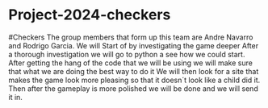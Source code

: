 # Project-2024-checkers
#Checkers 
The group members that form up this team are Andre Navarro and Rodrigo Garcia.
We will Start of by investigating the game deeper After a thorough investigation we will go to python a see how we could start.
After getting the hang of the code that we will be using we will make sure that what we are doing the best way to do it We will then look for a site that makes the game look more
pleasing so that it doesn´t look like a child did it.
Then after the gameplay is more polished we will be done and we will send it in.
